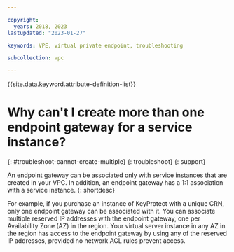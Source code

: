 ```yaml
---

copyright:
  years: 2018, 2023
lastupdated: "2023-01-27"

keywords: VPE, virtual private endpoint, troubleshooting

subcollection: vpc

---
```


{{site.data.keyword.attribute-definition-list}}

# Why can't I create more than one endpoint gateway for a service instance?
{: #troubleshoot-cannot-create-multiple}
{: troubleshoot}
{: support}

An endpoint gateway can be associated only with service instances that are created in your VPC. In addition, an endpoint gateway has a 1:1 association with a service instance.
{: shortdesc}

For example, if you purchase an instance of KeyProtect with a unique CRN, only one endpoint gateway can be associated with it. You can associate multiple reserved IP addresses with the endpoint gateway, one per Availability Zone (AZ) in the region. Your virtual server instance in any AZ in the region has access to the endpoint gateway by using any of the reserved IP addresses, provided no network ACL rules prevent access.
